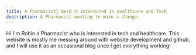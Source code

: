 ```yaml
---
title: A Pharmacist💊 Nerd 🤓 interested in Healthcare and Tech
description: A Pharmacist wanting to make a change.
---
```


Hi I'm Robin a Pharmacist who is interested in tech and healthcare. This website is mostly me messing around with website development and github, and I will use it as an occasional blog once I get everything working! 
